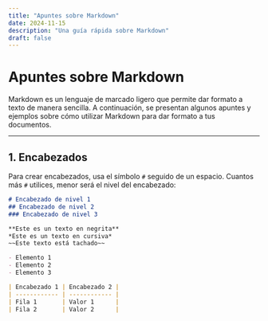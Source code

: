 ```yaml
---
title: "Apuntes sobre Markdown"
date: 2024-11-15
description: "Una guía rápida sobre Markdown"
draft: false
---
```


# Apuntes sobre Markdown

Markdown es un lenguaje de marcado ligero que permite dar formato a texto de manera sencilla. A continuación, se presentan algunos apuntes y ejemplos sobre cómo utilizar Markdown para dar formato a tus documentos.

---

## 1. Encabezados

Para crear encabezados, usa el símbolo `#` seguido de un espacio. Cuantos más `#` utilices, menor será el nivel del encabezado:

```markdown
# Encabezado de nivel 1
## Encabezado de nivel 2
### Encabezado de nivel 3

**Este es un texto en negrita**
*Este es un texto en cursiva*
~~Este texto está tachado~~

- Elemento 1
- Elemento 2
- Elemento 3

| Encabezado 1 | Encabezado 2 |
| ------------ | ------------ |
| Fila 1       | Valor 1      |
| Fila 2       | Valor 2      |


